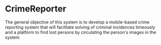# CrimeReporter
 The general objective of this system is to develop a mobile-based crime reporting system that will facilitate solving of criminal incidences timeously and a platform to find lost persons by circulating the person's images in the system
